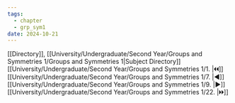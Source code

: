 ```yaml
---
tags:
  - chapter
  - grp_sym1
date: 2024-10-21
---
```

[[Directory]], [[University/Undergraduate/Second Year/Groups and Symmetries 1/Groups and Symmetries 1|Subject Directory]]
[[University/Undergraduate/Second Year/Groups and Symmetries 1/1. |🞀🞀]] [[University/Undergraduate/Second Year/Groups and Symmetries 1/7. |◀]] [[University/Undergraduate/Second Year/Groups and Symmetries 1/9. |▶]] [[University/Undergraduate/Second Year/Groups and Symmetries 1/22. |🞂🞂]]
# 
## 
### 